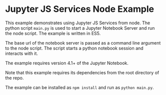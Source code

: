 Jupyter JS Services Node Example
================================

This example demonstrates using Jupyter JS Services from node.
The python script `main.py` is used to start a Jupyter Notebook Server
and run the node script.  The example is written in ES5.

The base url of the notebook server is passed as a command line argument
to the node script.  The script starts a python notebook session and interacts
with it.

The example requires version 4.1+ of the Jupyter Notebook.

Note that this example requires its dependencies from the root directory of the
repo.

The example can be installed as `npm install` and run as `python main.py`.


